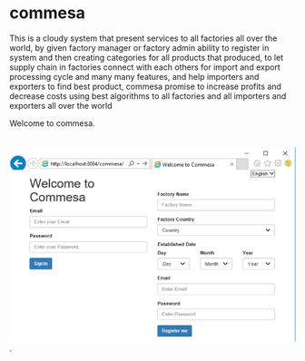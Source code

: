 # commesa
 This is a cloudy system that present services to all factories all over the world, by given factory manager or factory admin ability to register in system and then creating categories for all products that produced, to let supply chain in factories connect with each others for import and export processing cycle and many many features, and help importers and exporters to find best product, commesa promise to increase profits and decrease costs using best algorithms to all factories and all importers and exporters all over the world                                                                           

Welcome to commesa.                                                                                                                                                                                                                                               
![alt tag](https://raw.githubusercontent.com/ibrahim1hero1/commesa/master/readme/images/commesa.png).   
